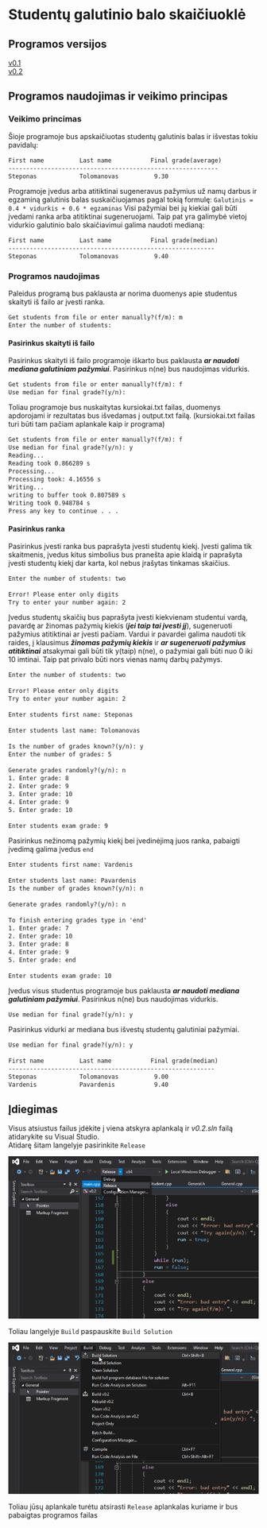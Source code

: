 # Studentų galutinio balo skaičiuoklė
## Programos versijos 
[v0.1](https://github.com/Step1st/2nd-Assignment/tree/v0.1)  
[v0.2](https://github.com/Step1st/2nd-Assignment/tree/v0.2)

##  Programos naudojimas ir veikimo principas
### Veikimo princimas
Šioje programoje bus apskaičiuotas studentų galutinis balas ir išvestas  tokiu pavidalų: 
```
First name          Last name           Final grade(average)
-----------------------------------------------------------
Steponas            Tolomanovas          9.30
```
Programoje įvedus arba atitiktinai sugeneravus pažymius už namų darbus ir egzaminą galutinis balas suskaičiuojamas pagal tokią 
formulę: ```Galutinis = 0.4 * vidurkis + 0.6 * egzaminas``` Visi pažymiai bei jų kiekiai gali būti įvedami ranka arba atitiktinai sugeneruojami.
Taip pat yra galimybė vietoj vidurkio galutinio balo skaičiavimui galima naudoti medianą:
```
First name          Last name           Final grade(median)
----------------------------------------------------------
Steponas            Tolomanovas          9.40
```
### Programos naudojimas
Paleidus programą bus paklausta ar norima duomenys apie studentus skaityti iš failo ar įvesti ranka.
```
Get students from file or enter manually?(f/m): m
Enter the number of students:
```
#### Pasirinkus skaityti iš failo
Pasirinkus skaityti iš failo programoje iškarto bus paklausta ***ar naudoti mediana galutiniam pažymiui***. Pasirinkus n(ne) bus naudojimas vidurkis.
```
Get students from file or enter manually?(f/m): f
Use median for final grade?(y/n):
```
Toliau programoje bus nuskaitytas kursiokai.txt failas, duomenys apdorojami ir rezultatas bus išvedamas į output.txt failą. (kursiokai.txt failas turi būti tam pačiam aplankale kaip ir programa)
```
Get students from file or enter manually?(f/m): f
Use median for final grade?(y/n): y
Reading...
Reading took 0.866289 s
Processing...
Processing took: 4.16556 s
Writing...
writing to buffer took 0.807589 s
Writing took 0.948784 s
Press any key to continue . . .
```
#### Pasirinkus ranka
Pasirinkus įvesti ranka bus paprašyta įvesti studentų kiekį. Įvesti galima tik skaitmenis, įvedus kitus simbolius bus pranešta apie klaidą ir paprašyta įvesti studentų kiekį dar karta, kol nebus įrašytas tinkamas skaičius.
```
Enter the number of students: two

Error! Please enter only digits
Try to enter your number again: 2
```
Įvedus studentų skaičių bus paprašyta įvesti kiekvienam studentui vardą, pavardę ar žinomas pažymių kiekis (***jei taip tai įvesti jį***), sugeneruoti pažymius atitiktinai ar įvesti pačiam. Vardui ir pavardei galima naudoti tik raides, į klausimus ***žinomas pažymių kiekis*** ir ***ar sugeneruoti pažymius atitiktinai*** atsakymai gali būti tik y(taip) n(ne), o pažymiai gali būti nuo 0 iki 10 imtinai. Taip pat privalo būti nors vienas namų darbų pažymys.
```
Enter the number of students: two

Error! Please enter only digits
Try to enter your number again: 2

Enter students first name: Steponas

Enter students last name: Tolomanovas

Is the number of grades known?(y/n): y
Enter the number of grades: 5

Generate grades randomly?(y/n): n
1. Enter grade: 8
2. Enter grade: 9
3. Enter grade: 10
4. Enter grade: 9
5. Enter grade: 10

Enter students exam grade: 9
```
Pasirinkus nežinomą pažymių kiekį bei įvedinėjimą juos ranka, pabaigti įvedimą galima įvedus ```end```
```
Enter students first name: Vardenis 

Enter students last name: Pavardenis
Is the number of grades known?(y/n): n

Generate grades randomly?(y/n): n

To finish entering grades type in 'end'
1. Enter grade: 7
2. Enter grade: 10
3. Enter grade: 8
4. Enter grade: 9
5. Enter grade: end

Enter students exam grade: 10
```
Įvedus visus studentus programoje bus paklausta ***ar naudoti mediana galutiniam pažymiui***. Pasirinkus n(ne) bus naudojimas vidurkis.
```
Use median for final grade?(y/n): y
```
Pasirinkus vidurki ar mediana bus išvestų studentų galutiniai pažymiai.
```
Use median for final grade?(y/n): y

First name          Last name           Final grade(median)
----------------------------------------------------------
Steponas            Tolomanovas          9.00
Vardenis            Pavardenis           9.40
```
## Įdiegimas
Visus atsiustus failus įdėkite į viena atskyra aplankalą ir *v0.2.sln* failą atidarykite su Visual Studio.  
Atidarę šitam langelyje pasirinkite ```Release```   
  
![](https://raw.githubusercontent.com/Step1st/2nd-Assignment/assets/vsbuild1.png)

Toliau langelyje ```Build``` paspauskite ```Build Solution```   
  
![](https://raw.githubusercontent.com/Step1st/2nd-Assignment/assets/vsbuild2.png)  
  
Toliau jūsų aplankale turėtu atsirasti ```Release``` aplankalas kuriame ir bus pabaigtas programos failas
